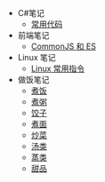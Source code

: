 - C#笔记
  - [常用代码](/笔记/C%2f/常用代码.md)
- 前端笔记
  - [CommonJS 和 ES](/笔记/前端/CommonJs和ES.md)
- Linux 笔记
  - [Linux 常用指令](/笔记/Linux/常用指令.md)
- 做饭笔记
  - [煮饭](/做饭/饭.md)
  - [煮粥](/做饭/粥.md)
  - [饺子](/做饭/饺.md)
  - [煮面](/做饭/面.md)
  - [炒菜](/做饭/炒.md)
  - [汤类](/做饭/汤.md)
  - [蒸类](/做饭/蒸.md)
  - [甜品](/做饭/甜.md)
